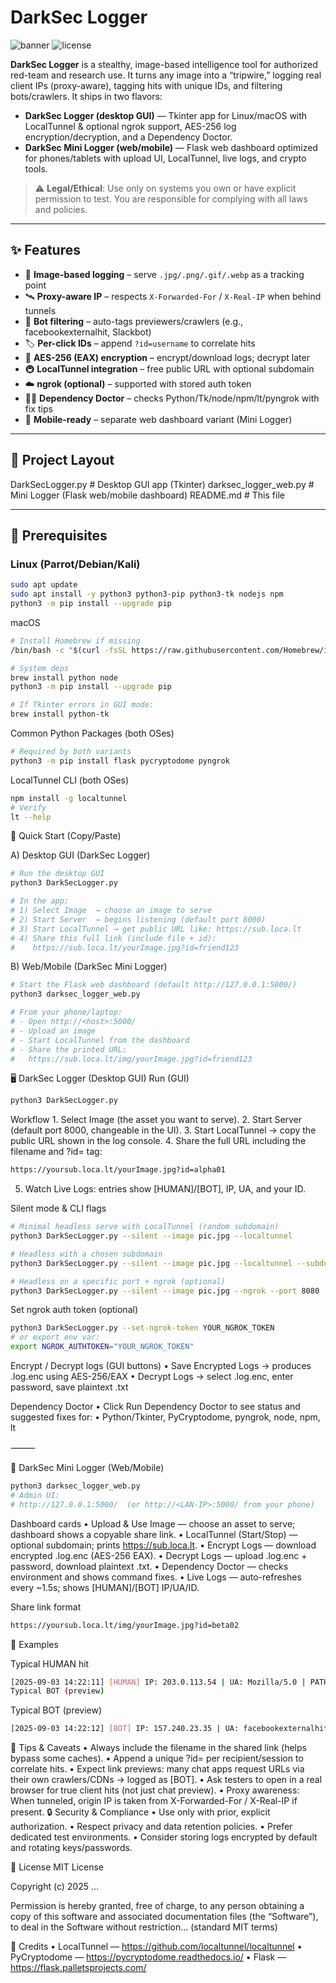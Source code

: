 # DarkSec Logger

![banner](https://img.shields.io/badge/DarkSec-Logger-00B050?style=for-the-badge&logo=matrix)
![license](https://img.shields.io/badge/License-MIT-black?style=for-the-badge)

**DarkSec Logger** is a stealthy, image-based intelligence tool for authorized red-team and research use. It turns any image into a “tripwire,” logging real client IPs (proxy-aware), tagging hits with unique IDs, and filtering bots/crawlers. It ships in two flavors:

- **DarkSec Logger (desktop GUI)** — Tkinter app for Linux/macOS with LocalTunnel & optional ngrok support, AES-256 log encryption/decryption, and a Dependency Doctor.
- **DarkSec Mini Logger (web/mobile)** — Flask web dashboard optimized for phones/tablets with upload UI, LocalTunnel, live logs, and crypto tools.

> ⚠️ **Legal/Ethical**: Use only on systems you own or have explicit permission to test. You are responsible for complying with all laws and policies.

---

## ✨ Features

- 🎯 **Image-based logging** – serve `.jpg/.png/.gif/.webp` as a tracking point
- 🛰 **Proxy-aware IP** – respects `X-Forwarded-For` / `X-Real-IP` when behind tunnels
- 🤖 **Bot filtering** – auto-tags previewers/crawlers (e.g., facebookexternalhit, Slackbot)
- 🏷 **Per-click IDs** – append `?id=username` to correlate hits
- 🔐 **AES-256 (EAX) encryption** – encrypt/download logs; decrypt later
- 🚇 **LocalTunnel integration** – free public URL with optional subdomain
- ☁️ **ngrok (optional)** – supported with stored auth token
- 🧑‍⚕️ **Dependency Doctor** – checks Python/Tk/node/npm/lt/pyngrok with fix tips
- 📱 **Mobile-ready** – separate web dashboard variant (Mini Logger)

---

## 📁 Project Layout
DarkSecLogger.py         # Desktop GUI app (Tkinter)
darksec_logger_web.py    # Mini Logger (Flask web/mobile dashboard)
README.md                # This file

---

## 🧰 Prerequisites

### Linux (Parrot/Debian/Kali)
```bash
sudo apt update
sudo apt install -y python3 python3-pip python3-tk nodejs npm
python3 -m pip install --upgrade pip

```

macOS

```bash
# Install Homebrew if missing
/bin/bash -c "$(curl -fsSL https://raw.githubusercontent.com/Homebrew/install/HEAD/install.sh)"

# System deps
brew install python node
python3 -m pip install --upgrade pip

# If Tkinter errors in GUI mode:
brew install python-tk
```
Common Python Packages (both OSes)
```bash
# Required by both variants
python3 -m pip install flask pycryptodome pyngrok
```
LocalTunnel CLI (both OSes)

```bash
npm install -g localtunnel
# Verify
lt --help
```
🚀 Quick Start (Copy/Paste)

A) Desktop GUI (DarkSec Logger)
```bash
# Run the desktop GUI
python3 DarkSecLogger.py

# In the app:
# 1) Select Image  → choose an image to serve
# 2) Start Server  → begins listening (default port 8000)
# 3) Start LocalTunnel → get public URL like: https://sub.loca.lt
# 4) Share this full link (include file + id):
#    https://sub.loca.lt/yourImage.jpg?id=friend123
```
B) Web/Mobile (DarkSec Mini Logger)
```bash
# Start the Flask web dashboard (default http://127.0.0.1:5000/)
python3 darksec_logger_web.py

# From your phone/laptop:
# - Open http://<host>:5000/
# - Upload an image
# - Start LocalTunnel from the dashboard
# - Share the printed URL:
#   https://sub.loca.lt/img/yourImage.jpg?id=friend123
```
🖥 DarkSec Logger (Desktop GUI)
Run (GUI)
```bash
python3 DarkSecLogger.py
```
Workflow
	1.	Select Image (the asset you want to serve).
	2.	Start Server (default port 8000, changeable in the UI).
	3.	Start LocalTunnel → copy the public URL shown in the log console.
	4.	Share the full URL including the filename and ?id= tag:
 
```bash
https://yoursub.loca.lt/yourImage.jpg?id=alpha01
```
 5.	Watch Live Logs: entries show [HUMAN]/[BOT], IP, UA, and your ID.


Silent mode & CLI flags

```bash
# Minimal headless serve with LocalTunnel (random subdomain)
python3 DarkSecLogger.py --silent --image pic.jpg --localtunnel

# Headless with a chosen subdomain
python3 DarkSecLogger.py --silent --image pic.jpg --localtunnel --subdomain dseclink

# Headless on a specific port + ngrok (optional)
python3 DarkSecLogger.py --silent --image pic.jpg --ngrok --port 8080
```
Set ngrok auth token (optional)
```bash
python3 DarkSecLogger.py --set-ngrok-token YOUR_NGROK_TOKEN
# or export env var:
export NGROK_AUTHTOKEN="YOUR_NGROK_TOKEN"
```
Encrypt / Decrypt logs (GUI buttons)
	•	Save Encrypted Logs → produces .log.enc using AES-256/EAX
	•	Decrypt Logs → select .log.enc, enter password, save plaintext .txt

Dependency Doctor
	•	Click Run Dependency Doctor to see status and suggested fixes for:
	•	Python/Tkinter, PyCryptodome, pyngrok, node, npm, lt

⸻

📱 DarkSec Mini Logger (Web/Mobile)
```bash
python3 darksec_logger_web.py
# Admin UI:
# http://127.0.0.1:5000/  (or http://<LAN-IP>:5000/ from your phone)
```
Dashboard cards
	•	Upload & Use Image — choose an asset to serve; dashboard shows a copyable share link.
	•	LocalTunnel (Start/Stop) — optional subdomain; prints https://sub.loca.lt.
	•	Encrypt Logs — download encrypted .log.enc (AES-256 EAX).
	•	Decrypt Logs — upload .log.enc + password, download plaintext .txt.
	•	Dependency Doctor — checks environment and shows command fixes.
	•	Live Logs — auto-refreshes every ~1.5s; shows [HUMAN]/[BOT] IP/UA/ID.

Share link format
```bash
https://yoursub.loca.lt/img/yourImage.jpg?id=beta02
```
📝 Examples

Typical HUMAN hit
```bash
[2025-09-03 14:22:11] [HUMAN] IP: 203.0.113.54 | UA: Mozilla/5.0 | PATH: /img/test.png?id=alpha01 | ID: alpha01
Typical BOT (preview)

```
Typical BOT (preview)
```bash
[2025-09-03 14:22:12] [BOT] IP: 157.240.23.35 | UA: facebookexternalhit/1.1 | PATH: /img/test.png | ID:
```
🧩 Tips & Caveats
	•	Always include the filename in the shared link (helps bypass some caches).
	•	Append a unique ?id= per recipient/session to correlate hits.
	•	Expect link previews: many chat apps request URLs via their own crawlers/CDNs → logged as [BOT].
	•	Ask testers to open in a real browser for true client hits (not just chat preview).
	•	Proxy awareness: When tunneled, origin IP is taken from X-Forwarded-For / X-Real-IP if present.
 🔒 Security & Compliance
	•	Use only with prior, explicit authorization.
	•	Respect privacy and data retention policies.
	•	Prefer dedicated test environments.
	•	Consider storing logs encrypted by default and rotating keys/passwords.

📜 License
MIT License

Copyright (c) 2025 …

Permission is hereby granted, free of charge, to any person obtaining a copy
of this software and associated documentation files (the “Software”), to deal
in the Software without restriction… (standard MIT terms)

🙌 Credits
	•	LocalTunnel — https://github.com/localtunnel/localtunnel
	•	PyCryptodome — https://pycryptodome.readthedocs.io/
	•	Flask — https://flask.palletsprojects.com/


